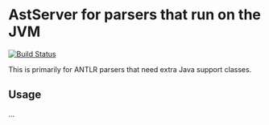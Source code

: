 # AstServer for parsers that run on the JVM 

[![Build Status](https://travis-ci.org/astserver/parsers-jvm.svg?branch=master)](https://travis-ci.org/astserver/parsers-jvm)

This is primarily for ANTLR parsers that need extra Java support classes.

## Usage 
...
